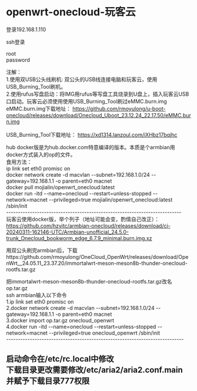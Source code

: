 # openwrt-onecloud-玩客云


登录192.168.1.110

ssh登录

root<br>
password<br>

注解：<br>
1.使用双USB公头线刷机: 双公头的USB线连接电脑和玩客云，使用USB_Burning_Tool刷机。<br>
2.使用rufus写盘启动：将IMG用rufus等写盘工具烧录到U盘上，插入玩客云USB口启动。玩客云必须使用使用USB_Burning_Tool刷过eMMC.burn.img<br>
eMMC.burn.img下载地址： https://github.com/rmoyulong/u-boot-onecloud/releases/download/Onecloud_Uboot_23.12.24_22.17.50/eMMC.burn.img<br>
<br>
USB_Burning_Tool下载地址： https://xd1314.lanzoul.com/iXHbz17bqjhc<br>

hub docker版是为hub.docker.com特意编译的版本。本质是个armbian用docker方式装入的op的文件。<br>
食用方法：<br>
ip link set eth0 promisc on<br>
docker network create -d macvlan --subnet=192.168.1.0/24 --gateway=192.168.1.1 -o parent=eth0 macnet<br>
docker pull mojialin/openwrt_onecloud:latest<br>
docker run -itd --name=onecloud --restart=unless-stopped --network=macnet --privileged=true mojialin/openwrt_onecloud:latest /sbin/init<br>
--------------------------------------------------------------------------<br>
玩客云使用docker版，举个列子（地址可能会变，酌情自己改正）：<br>
https://github.com/hzyitc/armbian-onecloud/releases/download/ci-20240311-162146-UTC/Armbian-unofficial_24.5.0-trunk_Onecloud_bookworm_edge_6.7.9_minimal.burn.img.xz <br>

用双公头刷完armbian后，下载https://github.com/rmoyulong/OneCloud_OpenWrt/releases/download/OpenWrt__24.05.11_23.37.20/immortalwrt-meson-meson8b-thunder-onecloud-rootfs.tar.gz <br>

把immortalwrt-meson-meson8b-thunder-onecloud-rootfs.tar.gz改名op.tar.gz <br>
ssh armbian输入以下命令 <br>
1.ip link set eth0 promisc on <br>
2.docker network create -d macvlan --subnet=192.168.1.0/24 --gateway=192.168.1.1 -o parent=eth0 macnet <br>
3.docker import op.tar.gz onecloud_openwrt <br>
4.docker run -itd --name=onecloud --restart=unless-stopped --network=macnet --privileged=true onecloud_openwrt /sbin/init <br>
---------------------------------------------------------------------------<br>

启动命令在/etc/rc.local中修改<br>
下载目录更改需要修改/etc/aria2/aria2.conf.main<br>
并赋予下载目录777权限<br>
---------------------------------------------------------------------------

